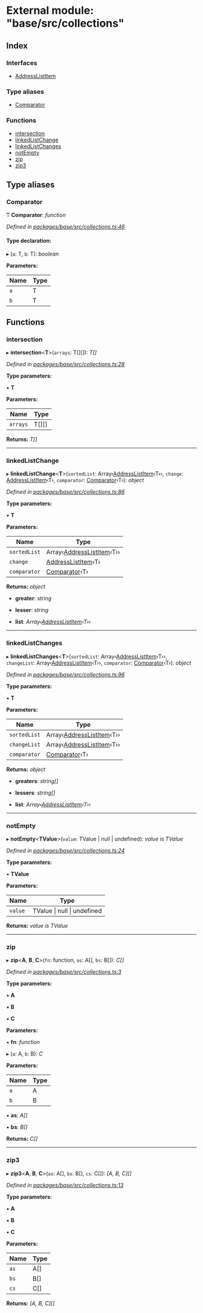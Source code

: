 # External module: "base/src/collections"

## Index

### Interfaces

* [AddressListItem](../interfaces/_base_src_collections_.addresslistitem.md)

### Type aliases

* [Comparator](_base_src_collections_.md#comparator)

### Functions

* [intersection](_base_src_collections_.md#intersection)
* [linkedListChange](_base_src_collections_.md#linkedlistchange)
* [linkedListChanges](_base_src_collections_.md#linkedlistchanges)
* [notEmpty](_base_src_collections_.md#notempty)
* [zip](_base_src_collections_.md#zip)
* [zip3](_base_src_collections_.md#zip3)

## Type aliases

###  Comparator

Ƭ **Comparator**: *function*

*Defined in [packages/base/src/collections.ts:46](https://github.com/celo-org/celo-monorepo/blob/master/packages/base/src/collections.ts#L46)*

#### Type declaration:

▸ (`a`: T, `b`: T): *boolean*

**Parameters:**

Name | Type |
------ | ------ |
`a` | T |
`b` | T |

## Functions

###  intersection

▸ **intersection**<**T**>(`arrays`: T[][]): *T[]*

*Defined in [packages/base/src/collections.ts:28](https://github.com/celo-org/celo-monorepo/blob/master/packages/base/src/collections.ts#L28)*

**Type parameters:**

▪ **T**

**Parameters:**

Name | Type |
------ | ------ |
`arrays` | T[][] |

**Returns:** *T[]*

___

###  linkedListChange

▸ **linkedListChange**<**T**>(`sortedList`: Array‹[AddressListItem](../interfaces/_base_src_collections_.addresslistitem.md)‹T››, `change`: [AddressListItem](../interfaces/_base_src_collections_.addresslistitem.md)‹T›, `comparator`: [Comparator](_base_src_collections_.md#comparator)‹T›): *object*

*Defined in [packages/base/src/collections.ts:86](https://github.com/celo-org/celo-monorepo/blob/master/packages/base/src/collections.ts#L86)*

**Type parameters:**

▪ **T**

**Parameters:**

Name | Type |
------ | ------ |
`sortedList` | Array‹[AddressListItem](../interfaces/_base_src_collections_.addresslistitem.md)‹T›› |
`change` | [AddressListItem](../interfaces/_base_src_collections_.addresslistitem.md)‹T› |
`comparator` | [Comparator](_base_src_collections_.md#comparator)‹T› |

**Returns:** *object*

* **greater**: *string*

* **lesser**: *string*

* **list**: *Array‹[AddressListItem](../interfaces/_base_src_collections_.addresslistitem.md)‹T››*

___

###  linkedListChanges

▸ **linkedListChanges**<**T**>(`sortedList`: Array‹[AddressListItem](../interfaces/_base_src_collections_.addresslistitem.md)‹T››, `changeList`: Array‹[AddressListItem](../interfaces/_base_src_collections_.addresslistitem.md)‹T››, `comparator`: [Comparator](_base_src_collections_.md#comparator)‹T›): *object*

*Defined in [packages/base/src/collections.ts:96](https://github.com/celo-org/celo-monorepo/blob/master/packages/base/src/collections.ts#L96)*

**Type parameters:**

▪ **T**

**Parameters:**

Name | Type |
------ | ------ |
`sortedList` | Array‹[AddressListItem](../interfaces/_base_src_collections_.addresslistitem.md)‹T›› |
`changeList` | Array‹[AddressListItem](../interfaces/_base_src_collections_.addresslistitem.md)‹T›› |
`comparator` | [Comparator](_base_src_collections_.md#comparator)‹T› |

**Returns:** *object*

* **greaters**: *string[]*

* **lessers**: *string[]*

* **list**: *Array‹[AddressListItem](../interfaces/_base_src_collections_.addresslistitem.md)‹T››*

___

###  notEmpty

▸ **notEmpty**<**TValue**>(`value`: TValue | null | undefined): *value is TValue*

*Defined in [packages/base/src/collections.ts:24](https://github.com/celo-org/celo-monorepo/blob/master/packages/base/src/collections.ts#L24)*

**Type parameters:**

▪ **TValue**

**Parameters:**

Name | Type |
------ | ------ |
`value` | TValue &#124; null &#124; undefined |

**Returns:** *value is TValue*

___

###  zip

▸ **zip**<**A**, **B**, **C**>(`fn`: function, `as`: A[], `bs`: B[]): *C[]*

*Defined in [packages/base/src/collections.ts:3](https://github.com/celo-org/celo-monorepo/blob/master/packages/base/src/collections.ts#L3)*

**Type parameters:**

▪ **A**

▪ **B**

▪ **C**

**Parameters:**

▪ **fn**: *function*

▸ (`a`: A, `b`: B): *C*

**Parameters:**

Name | Type |
------ | ------ |
`a` | A |
`b` | B |

▪ **as**: *A[]*

▪ **bs**: *B[]*

**Returns:** *C[]*

___

###  zip3

▸ **zip3**<**A**, **B**, **C**>(`as`: A[], `bs`: B[], `cs`: C[]): *[A, B, C][]*

*Defined in [packages/base/src/collections.ts:13](https://github.com/celo-org/celo-monorepo/blob/master/packages/base/src/collections.ts#L13)*

**Type parameters:**

▪ **A**

▪ **B**

▪ **C**

**Parameters:**

Name | Type |
------ | ------ |
`as` | A[] |
`bs` | B[] |
`cs` | C[] |

**Returns:** *[A, B, C][]*
